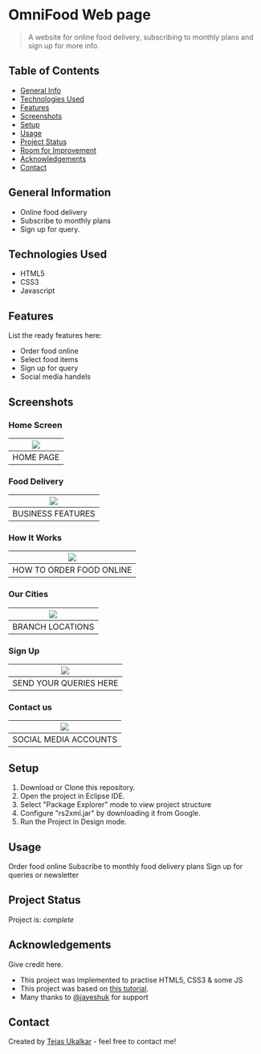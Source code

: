 # OmniFood Web page
> A website for online food delivery, subscribing to monthly plans and sign up for more info.


## Table of Contents
* [General Info](#general-information)
* [Technologies Used](#technologies-used)
* [Features](#features)
* [Screenshots](#screenshots)
* [Setup](#setup)
* [Usage](#usage)
* [Project Status](#project-status)
* [Room for Improvement](#room-for-improvement)
* [Acknowledgements](#acknowledgements)
* [Contact](#contact)
<!-- * [License](#license) -->


## General Information
- Online food delivery
- Subscribe to monthly plans
- Sign up for query.
<!-- You don't have to answer all the questions - just the ones relevant to your project. -->


## Technologies Used
- HTML5
- CSS3
- Javascript


## Features
List the ready features here:
- Order food online
- Select food items
- Sign up for query
- Social media handels



## Screenshots
### Home Screen
| <img src="https://user-images.githubusercontent.com/70365178/172138904-6ea49695-c28a-4cd9-8e55-18e2fbfa720d.png"> | 
| :----------------------------------------------: |
| HOME  PAGE |



### Food Delivery
| <img src="https://user-images.githubusercontent.com/70365178/172139564-cb7891e0-dd29-4982-978d-9ed2891c1178.png"> | 
| :----------------------------------------------: |
| BUSINESS FEATURES |


### How It Works
| <img src="https://user-images.githubusercontent.com/70365178/172140092-927abaa2-e94c-4b37-b851-14f4889ace92.png"> | 
| :----------------------------------------------: |
| HOW TO ORDER FOOD ONLINE  |



### Our Cities
| <img src="https://user-images.githubusercontent.com/70365178/172140592-e3accaea-0cf0-4647-9247-54e8034ca3a8.png"> | 
| :----------------------------------------------: |
| BRANCH LOCATIONS  |



### Sign Up
| <img src="https://user-images.githubusercontent.com/70365178/172140854-07af5b9c-98ce-4b51-ac62-cb1168cb90a6.png"> | 
| :----------------------------------------------: |
| SEND YOUR QUERIES HERE  |



### Contact us 
| <img src="https://user-images.githubusercontent.com/70365178/172141496-73246540-56c9-4c44-b6dc-ce72c5891e25.png"> | 
| :----------------------------------------------: |
| SOCIAL MEDIA ACCOUNTS  |


## Setup
1. Download or Clone this repository.
2. Open the project in Eclipse IDE.
3. Select "Package Explorer" mode to view project structure
4. Configure "rs2xml.jar" by downloading it from Google.
5. Run the Project in Design mode.


## Usage
Order food online
Subscribe to monthly food delivery plans
Sign up for queries or newsletter


## Project Status
Project is: _complete_ 


## Acknowledgements
Give credit here.
- This project was implemented to practise HTML5, CSS3 & some JS
- This project was based on [this tutorial](https://www.udemy.com/course/design-and-develop-a-killer-website-with-html5-and-css3/).
- Many thanks to  [@jayeshuk](https://www.github.com/jayeshuk) for support


## Contact
Created by [Tejas Ukalkar](mailto:utu8811@gmail.com) - feel free to contact me!


<!-- Optional -->
<!-- ## License -->
<!-- This project is open source and available under the [... License](). -->

<!-- You don't have to include all sections - just the one's relevant to your project -->
